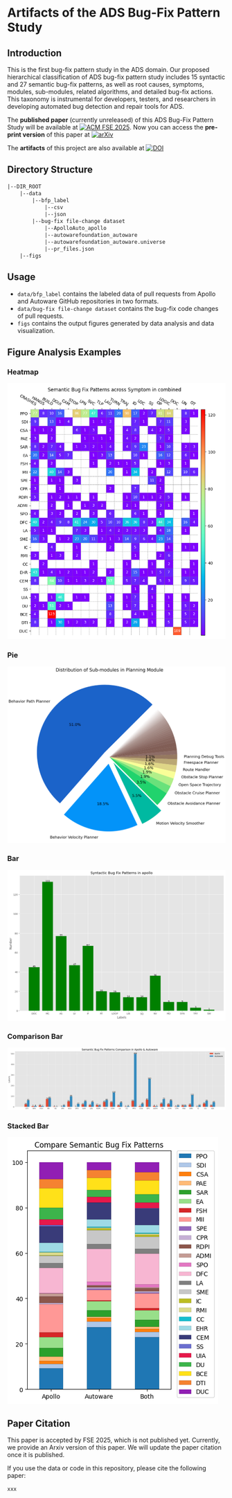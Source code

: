 # Artifacts of the ADS Bug-Fix Pattern Study


## Introduction

This is the first bug-fix pattern study in the ADS domain. Our proposed hierarchical classification of ADS bug-fix pattern study includes 15 syntactic and 27 semantic bug-fix patterns, as well as root causes, symptoms, modules, sub-modules, related algorithms, and detailed bug-fix actions. This taxonomy is instrumental for developers, testers, and researchers in developing automated bug detection and repair tools for ADS.

The **published paper** (currently unreleased) of this ADS Bug-Fix Pattern Study will be available at [![ACM FSE 2025](https://img.shields.io/badge/FSE%202025%20DOI-10.1145%2F3715733-blue.svg)](https://doi.org/10.1145/3715733). Now you can access the **pre-print version** of this paper at [![arXiv](https://img.shields.io/badge/arXiv-2502.01937-b31b1b.svg)](https://arxiv.org/abs/2502.01937)

The **artifacts** of this project are also available at [![DOI](https://zenodo.org/badge/DOI/10.5281/zenodo.14776290.svg)](https://doi.org/10.5281/zenodo.14776290)


## Directory Structure

```
|--DIR_ROOT
    |--data
        |--bfp_label
            |--csv
            |--json
        |--bug-fix file-change dataset
            |--ApolloAuto_apollo
            |--autowarefoundation_autoware
            |--autowarefoundation_autoware.universe
            |--pr_files.json
    |--figs
```

## Usage

- `data/bfp_label` contains the labeled data of pull requests from Apollo and Autoware GitHub repositories in two formats. 
- `data/bug-fix file-change dataset` contains the bug-fix code changes of pull requests. 
- `figs` contains the output figures generated by data analysis and data visualization.

## Figure Analysis Examples

### Heatmap
![symptom_semantic_combined.png](figs/png/heatmap/symptom_semantic_combined.png)

### Pie
![pie_subcomponent_combined.png](figs/png/pie/pie_subcomponent_combined.png)

### Bar
![bar_syntactic_apollo.png](figs/png/bar/bar_syntactic_apollo.png)

### Comparison Bar
![bar_semantic_compare.png](figs/png/comparison_bar/bar_semantic_compare.png)

### Stacked Bar
![stackedbar_semantic.png](figs/png/stacked_bar/stackedbar_semantic.png)



## Paper Citation

This paper is accepted by FSE 2025, which is not published yet. Currently, we provide an Arxiv version of this paper. We will update the paper citation once it is published.

If you use the data or code in this repository, please cite the following paper:

```aiignore
xxx
```